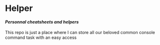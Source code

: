 **Helper**
==

#### _Personnal cheatsheets and helpers_

This repo is just a place where I can store all our beloved common console command task with an easy access
